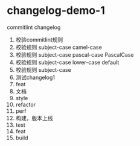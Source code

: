 <!--
 * @Author: qzw w_qinzhiwei@xiwang.com
 * @Date: 2023-07-12 14:44:50
 * @LastEditors: qzw w_qinzhiwei@xiwang.com
 * @LastEditTime: 2023-07-12 19:42:02
 * @FilePath: /changelog-demo-1/README.md
 * @Description: 这是默认设置,请设置`customMade`, 打开koroFileHeader查看配置 进行设置: https://github.com/OBKoro1/koro1FileHeader/wiki/%E9%85%8D%E7%BD%AE
-->
# changelog-demo-1
commitlint changelog

1. 校验commitlint规则
2. 校验规则 subject-case camel-case
2. 校验规则 subject-case pascal-case PascalCase
2. 校验规则 subject-case lower-case default
2. 校验规则 subject-case
3. 测试changelog1
4. feat
5. 文档
6. style
7. refactor
8. perf
9. 构建，版本上线
10. test
11. feat
12. build
